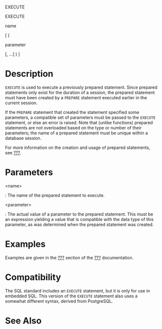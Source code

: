 EXECUTE

EXECUTE

name

\[ (

parameter

\[, \...\] ) \]

# Description

`EXECUTE` is used to execute a previously prepared statement. Since
prepared statements only exist for the duration of a session, the
prepared statement must have been created by a `PREPARE` statement
executed earlier in the current session.

If the `PREPARE` statement that created the statement specified some
parameters, a compatible set of parameters must be passed to the
`EXECUTE` statement, or else an error is raised. Note that (unlike
functions) prepared statements are not overloaded based on the type or
number of their parameters; the name of a prepared statement must be
unique within a database session.

For more information on the creation and usage of prepared statements,
see [???](#sql-prepare).

# Parameters

\<name\>

:   The name of the prepared statement to execute.

\<parameter\>

:   The actual value of a parameter to the prepared statement. This must
    be an expression yielding a value that is compatible with the data
    type of this parameter, as was determined when the prepared
    statement was created.

# Examples

Examples are given in the [???](#sql-prepare-examples) section of the
[???](#sql-prepare) documentation.

# Compatibility

The SQL standard includes an `EXECUTE` statement, but it is only for use
in embedded SQL. This version of the `EXECUTE` statement also uses a
somewhat different syntax, derived from PostgreSQL.

# See Also
